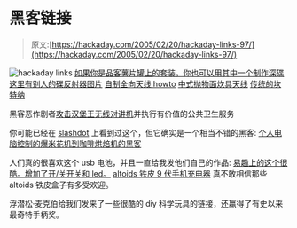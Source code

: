# 黑客链接

> 原文:[https://hackaday.com/2005/02/20/hackaday-links-97/](https://hackaday.com/2005/02/20/hackaday-links-97/)

![hackaday links](../Images/576d446cfd55998dc457a313fbc46a06.png)
[如果你是品客薯片罐上的套装，你也可以用其中一个制作深碟](http://www.dslreports.com/forum/remark,4495753%7Eroot=dslalt%7Emode=flat)
[这里有别人的碟反射器图片](http://www.freeantennas.com/projects/template/gallery/)
[自制全向天线 howto](http://wireless.gumph.org/articles/homemadeomni.html)
[中式抛物面炊具天线](http://www.hackaday.com/entry/6177520217552720/)
[传统的坎特纳](http://www.turnpoint.net/wireless/cantennahowto.html)

黑客恶作剧者[攻击汉堡王无线对讲机](http://www.silicon.com/software/security/0,39024655,39117752,00.htm)并执行有价值的公共卫生服务

你可能已经在 [slashdot](http://slashdot.org/article.pl?sid=05/02/19/1916217&tid=222&tid=159&tid=1) 上看到过这个，但它确实是一个相当不错的黑客:
[个人电脑控制的爆米花机到咖啡烘焙机的黑客](http://home.columbus.rr.com/thegramilas/coffee/roaster.html)

人们真的很喜欢这个 usb 电池，并且一直给我发他们自己的作品:
[易趣上的这个很酷。增加了开/关开关和 led。](http://cgi.ebay.com/ws/eBayISAPI.dll?ViewItem&rd=1&item=5753357865&ssPageName=STRK:MESE:IT) [altoids 铁皮 9 伏手机充电器](http://www.retechnologies.org/news.php?extend.30)
真不敢相信那些 altoids 铁皮盒子有多受欢迎。

浮潜松·麦克伯给我们发来了一些很酷的 diy 科学玩具的链接，还赢得了有史以来最奇特手柄奖。